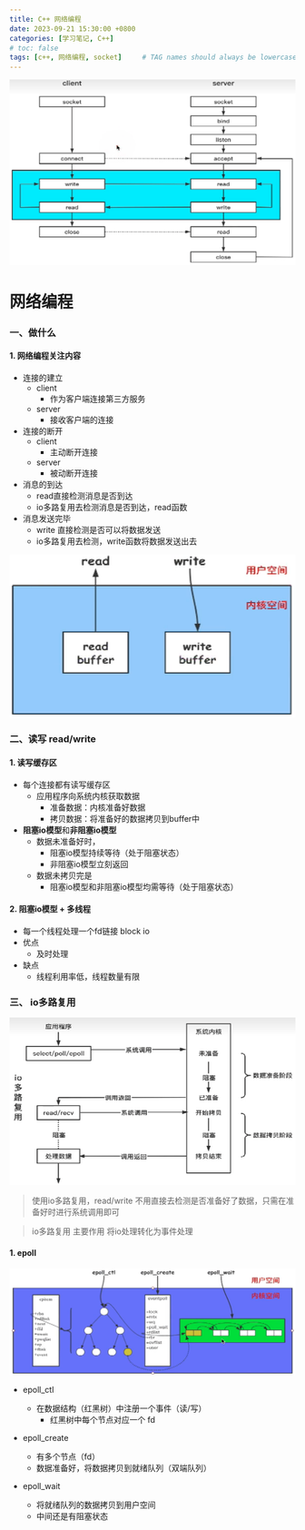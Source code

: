 ```yaml
---
title: C++ 网络编程
date: 2023-09-21 15:30:00 +0800
categories: [学习笔记, C++]
# toc: false
tags: [c++, 网络编程, socket]     # TAG names should always be lowercase
---
```






![image-20230922093424856](../assets/figs/c++网络编程/image-20230922093424856.png)

# 网络编程

### 一、做什么

#### 1. 网络编程关注内容

- 连接的建立
  - client
    - 作为客户端连接第三方服务
  - server
    - 接收客户端的连接
- 连接的断开
  - client
    - 主动断开连接
  - server
    - 被动断开连接
- 消息的到达
  - read直接检测消息是否到达
  - io多路复用去检测消息是否到达，read函数
- 消息发送完毕
  - write 直接检测是否可以将数据发送
  - io多路复用去检测，write函数将数据发送出去

![image-20230922095641830](../assets/figs/c++网络编程/image-20230922095641830.png)

### 二、读写 read/write

#### 1. 读写缓存区

- 每个连接都有读写缓存区
  - 应用程序向系统内核获取数据
    - 准备数据：内核准备好数据
    - 拷贝数据：将准备好的数据拷贝到buffer中
- **阻塞io模型**和**非阻塞io模型**
  - 数据未准备好时，
    - 阻塞io模型持续等待（处于阻塞状态）
    - 非阻塞io模型立刻返回
  - 数据未拷贝完是
    - 阻塞io模型和非阻塞io模型均需等待（处于阻塞状态）

#### 2. 阻塞io模型 + 多线程

- 每一个线程处理一个fd链接 block io
- 优点
  - 及时处理
- 缺点
  - 线程利用率低，线程数量有限

### 三、 io多路复用

![image-20230922105829198](../assets/figs/c++网络编程/image-20230922105829198.png)

> 使用io多路复用，read/write 不用直接去检测是否准备好了数据，只需在准备好时进行系统调用即可

> io多路复用 主要作用 将io处理转化为事件处理

#### 1. epoll

![image-20230922112058383](../assets/figs/c++网络编程/image-20230922112058383.png)

- epoll_ctl 

  - 在数据结构（红黑树）中注册一个事件（读/写）
    - 红黑树中每个节点对应一个 fd

- epoll_create

  - 有多个节点（fd）
  - 数据准备好，将数据拷贝到就绪队列（双端队列）

- epoll_wait

  - 将就绪队列的数据拷贝到用户空间
  - 中间还是有阻塞状态

  